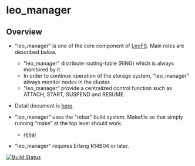 leo_manager
===========

Overview
--------

* "leo_manager" is one of the core component of [LeoFS](https://github.com/leo-project/leofs). Main roles are described below.
  * "leo_manager" distribute routing-table (RING) which is always monitored by it.
  * In order to continue operation of the storage system, "leo_manager" always monitor nodes in the cluster.
  * "leo_manager" provide a centralized control function such as ATTACH, START, SUSPEND and RESUME.
*  Detail document is [here](http://www.leofs.org/docs/).

* "leo_manager" uses the "rebar" build system. Makefile so that simply running "make" at the top level should work.
  * [rebar](https://github.com/basho/rebar)
* "leo_manager" requires Erlang R14B04 or later.

[![Build Status](https://secure.travis-ci.org/leo-project/leo_manager.png?branch=master)](http://travis-ci.org/leo-project/leo_manager)